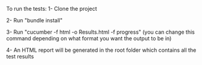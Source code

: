To run the tests:
1- Clone the project

2- Run "bundle install"

3- Run "cucumber -f html -o Results.html -f progress" (you can change this command depending on what format you want the output to be in)

4- An HTML report will be generated in the root folder which contains all the test results
